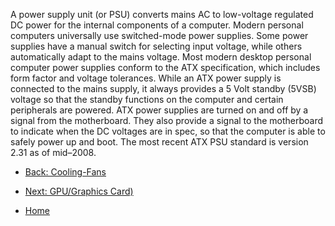 A power supply unit (or PSU) converts mains AC to low-voltage regulated DC power for the internal components of a computer. Modern personal computers universally use switched-mode power supplies. Some power supplies have a 
manual switch for selecting input voltage, while others automatically adapt to the mains voltage.
Most modern desktop personal computer power supplies conform to the ATX specification, which includes form factor and voltage tolerances. While an ATX power supply is connected to the mains supply, it always provides a 5 Volt 
standby (5VSB) voltage so that the standby functions on the computer and certain peripherals are powered. ATX power supplies are turned on and off by a signal from the motherboard. They also provide a signal to the motherboard 
to indicate when the DC voltages are in spec, so that the computer is able to safely power up and boot. The most recent ATX PSU standard is version 2.31 as of mid–2008.


* [Back: Cooling-Fans](Cooling-Fans.md)

* [Next: GPU/Graphics Card)](GPU-Graphics-Card.md)


* [Home](README.md)
